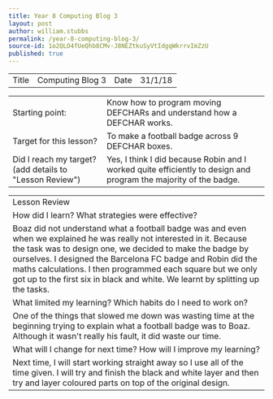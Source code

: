 ```yaml
---
title: Year 8 Computing Blog 3
layout: post
author: william.stubbs
permalink: /year-8-computing-blog-3/
source-id: 1o2QLO4fUeQhb8CMv-J8NEZtkuSyVtIdgqWkrrvImZzU
published: true
---
```

<table>
  <tr>
    <td>Title</td>
    <td>   Computing Blog 3</td>
    <td> Date</td>
    <td>31/1/18</td>
  </tr>
</table>


<table>
  <tr>
    <td>Starting point:</td>
    <td>Know how to program moving DEFCHARs and understand how a DEFCHAR works.</td>
  </tr>
  <tr>
    <td>Target for this lesson?</td>
    <td>To make a football badge across 9 DEFCHAR boxes.</td>
  </tr>
  <tr>
    <td>Did I reach my target? 
(add details to "Lesson Review")</td>
    <td>Yes, I think I did because Robin and I worked quite efficiently to design and program the majority of the badge.</td>
  </tr>
</table>


<table>
  <tr>
    <td>Lesson Review</td>
  </tr>
  <tr>
    <td>How did I learn? What strategies were effective? </td>
  </tr>
  <tr>
    <td>Boaz did not understand what a football badge was and even when we explained he was really not interested in it. Because the task was to design one, we decided to make the badge by ourselves. I designed the Barcelona FC badge and Robin did the maths calculations. I then programmed each square but we only got up to the first six in black and white. We learnt by splitting up the tasks.</td>
  </tr>
  <tr>
    <td>What limited my learning? Which habits do I need to work on? </td>
  </tr>
  <tr>
    <td>One of the things that slowed me down was wasting time at the beginning trying to explain what a football badge was to Boaz. Although it wasn't really his fault, it did waste our time.</td>
  </tr>
  <tr>
    <td>What will I change for next time? How will I improve my learning?</td>
  </tr>
  <tr>
    <td>Next time, I will start working straight away so I use all of the time given. I will try and finish the black and white layer and then try and layer coloured parts on top of the original design.</td>
  </tr>
</table>


